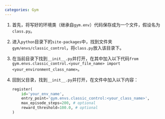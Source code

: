 ```yaml
---
categories: Gym
---
```


1. 首先，将写好的环境类（继承自`gym.env`）代码保存成为一个文件，假设名为`class.py`。

2. 进入`python`目录下的`site-packages`中，找到文件夹`gym/envs/classic_control`，将`class.py`放入该目录下。

3. 在当前目录下找到`__init__.py`并打开，在其中加入以下代码`from gym.envs.classic_control.<your_file_name> import <your_environment_class_name>`。

4. 回到父目录，找到`__init__.py`并打开，在文件中加入以下内容：

   ```python
   register(
       id='your_env_name',
       entry_point='gym.envs.classic_control:<your_class_name>',
       max_episode_steps=200, # optional
       reward_threshold=100.0, # optional
   )
   ```

